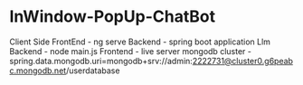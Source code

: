 # InWindow-PopUp-ChatBot
Client Side 
  FrontEnd - ng serve
  Backend - spring boot application
Llm
  Backend - node main.js
  Frontend - live server
mongodb cluster - spring.data.mongodb.uri=mongodb+srv://admin:2222731@cluster0.g6peabc.mongodb.net/userdatabase
